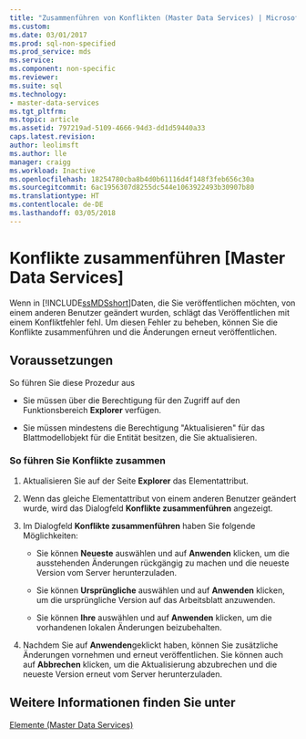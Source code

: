 ```yaml
---
title: "Zusammenführen von Konflikten (Master Data Services) | Microsoft-Dokumentation"
ms.custom: 
ms.date: 03/01/2017
ms.prod: sql-non-specified
ms.prod_service: mds
ms.service: 
ms.component: non-specific
ms.reviewer: 
ms.suite: sql
ms.technology:
- master-data-services
ms.tgt_pltfrm: 
ms.topic: article
ms.assetid: 797219ad-5109-4666-94d3-dd1d59440a33
caps.latest.revision: 
author: leolimsft
ms.author: lle
manager: craigg
ms.workload: Inactive
ms.openlocfilehash: 18254780cba8b4d0b61116d4f148f3feb656c30a
ms.sourcegitcommit: 6ac1956307d8255dc544e1063922493b30907b80
ms.translationtype: HT
ms.contentlocale: de-DE
ms.lasthandoff: 03/05/2018
---
```

# <a name="merge-conflicts-master-data-services"></a>Konflikte zusammenführen [Master Data Services]
  Wenn in [!INCLUDE[ssMDSshort](../includes/ssmdsshort-md.md)]Daten, die Sie veröffentlichen möchten, von einem anderen Benutzer geändert wurden, schlägt das Veröffentlichen mit einem Konfliktfehler fehl. Um diesen Fehler zu beheben, können Sie die Konflikte zusammenführen und die Änderungen erneut veröffentlichen.  
  
## <a name="prerequisites"></a>Voraussetzungen  
 So führen Sie diese Prozedur aus  
  
-   Sie müssen über die Berechtigung für den Zugriff auf den Funktionsbereich **Explorer** verfügen.  
  
-   Sie müssen mindestens die Berechtigung "Aktualisieren" für das Blattmodellobjekt für die Entität besitzen, die Sie aktualisieren.  
  
### <a name="to-merge-conflicts"></a>So führen Sie Konflikte zusammen  
  
1.  Aktualisieren Sie auf der Seite **Explorer** das Elementattribut.  
  
2.  Wenn das gleiche Elementattribut von einem anderen Benutzer geändert wurde, wird das Dialogfeld **Konflikte zusammenführen** angezeigt.  
  
3.  Im Dialogfeld **Konflikte zusammenführen** haben Sie folgende Möglichkeiten:  
  
    -   Sie können **Neueste** auswählen und auf **Anwenden** klicken, um die ausstehenden Änderungen rückgängig zu machen und die neueste Version vom Server herunterzuladen.  
  
    -   Sie können **Ursprüngliche** auswählen und auf **Anwenden** klicken, um die ursprüngliche Version auf das Arbeitsblatt anzuwenden.  
  
    -   Sie können **Ihre** auswählen und auf **Anwenden** klicken, um die vorhandenen lokalen Änderungen beizubehalten.  
  
4.  Nachdem Sie auf **Anwenden**geklickt haben, können Sie zusätzliche Änderungen vornehmen und erneut veröffentlichen. Sie können auch auf **Abbrechen** klicken, um die Aktualisierung abzubrechen und die neueste Version erneut vom Server herunterzuladen.  
  
## <a name="see-also"></a>Weitere Informationen finden Sie unter  
 [Elemente &#40;Master Data Services&#41;](../master-data-services/members-master-data-services.md)  
  
  
